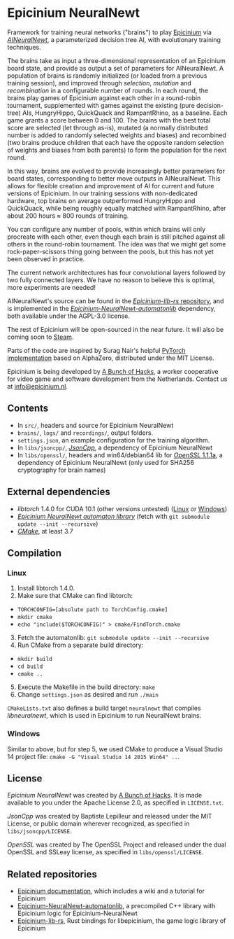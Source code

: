 # Epicinium NeuralNewt

Framework for training neural networks ("brains")
to play [Epicinium](https://epicinium.nl)
via [*AINeuralNewt*](https://github.com/abunchofhacks/Epicinium-lib-rs/blob/master/epicinium/src/ai/aineuralnewt.cpp),
a parameterized decision tree AI,
with evolutionary training techniques.

The brains take as input
a three-dimensional representation of an Epicinium board state,
and provide as output a set of parameters for AINeuralNewt.
A population of brains is randomly initialized
(or loaded from a previous training session),
and improved through *selection*, *mutation* and *recombination*
in a configurable number of rounds.
In each round, the brains play games of Epicinium
against each other in a round-robin tournament,
supplemented with games against the existing (pure decision-tree) AIs,
HungryHippo, QuickQuack and RampantRhino, as a baseline.
Each game grants a score between 0 and 100.
The brains with the best total score
are selected (let through as-is),
mutated (a normally distributed number is
added to randomly selected weights and biases)
and recombined (two brains produce children
that each have the opposite random selection
of weights and biases from both parents)
to form the population for the next round.

In this way, brains are evolved to provide
increasingly better parameters for board states,
corresponding to better move outputs in AINeuralNewt.
This allows for flexible creation and improvement of AI
for current and future versions of Epicinium.
In our training sessions with non-dedicated hardware,
top brains on average outperformed HungryHippo and QuickQuack,
while being roughly equally matched with RampantRhino,
after about 200 hours ≈ 800 rounds of training.

You can configure any number of pools,
within which brains will only procreate with each other,
even though each brain is still pitched against
all others in the round-robin tournament.
The idea was that we might get some rock-paper-scissors thing going between the pools,
but this has not yet been observed in practice.

The current network architectures has
four convolutional layers followed by two fully connected layers.
We have no reason to believe this is optimal,
more experiments are needed!

AINeuralNewt's source can be found in the
[*Epicinium-lib-rs* repository](https://github.com/abunchofhacks/Epicinium-lib-rs),
and is implemented in the
[*Epicinium-NeuralNewt-automatonlib*](https://github.com/abunchofhacks/Epicinium-NeuralNewt-automatonlib) dependency,
both available under the AGPL-3.0 license.

The rest of Epicinium will be open-sourced in the near future.
It will also be coming soon to [Steam](https://epicinium.nl/steam).

Parts of the code are inspired by
Surag Nair's helpful [PyTorch implementation](https://github.com/suragnair/alpha-zero-general) based on AlphaZero,
distributed under the MIT License.

Epicinium is being developed by [A Bunch of Hacks](https://abunchofhacks.coop),
a worker cooperative for video game and software development from the Netherlands.
Contact us at [info@epicinium.nl](mailto:info@epicinium.nl).

## Contents

* In `src/`, headers and source for Epicinium NeuralNewt
* `brains/`, `logs/` and `recordings/`, output folders.
* `settings.json`, an example configuration for the training algorithm.
* In `libs/jsoncpp/`, [*JsonCpp*](https://github.com/open-source-parsers/jsoncpp), a dependency of Epicinium NeuralNewt
* In `libs/openssl/`, headers and win64/debian64 lib for [*OpenSSL* 1.1.1a](https://github.com/openssl/openssl), a dependency of Epicinium NeuralNewt (only used for SHA256 cryptography for brain names)

## External dependencies

* *libtorch* 1.4.0 for CUDA 10.1 (other versions untested) ([Linux](https://download.pytorch.org/libtorch/cu101/libtorch-shared-with-deps-1.4.0.zip) or [Windows](https://download.pytorch.org/libtorch/cu101/libtorch-win-shared-with-deps-1.4.0.zip))
* [*Epicinium NeuralNewt automaton library*](https://github.com/abunchofhacks/Epicinium-NeuralNewt-automatonlib) (fetch with `git submodule update --init --recursive`)
* [*CMake*](https://cmake.org/download/), at least 3.7

## Compilation

### Linux

1. Install libtorch 1.4.0.
2. Make sure that CMake can find libtorch:
  - `TORCHCONFIG=[absolute path to TorchConfig.cmake]`
  - `mkdir cmake`
  - `echo "include($TORCHCONFIG)" > cmake/FindTorch.cmake`
3. Fetch the automatonlib: `git submodule update --init --recursive`
4. Run CMake from a separate build directory:
  - `mkdir build`
  - `cd build`
  - `cmake ..`
5. Execute the Makefile in the build directory:
`make`
6. Change `settings.json` as desired and run `./main`

`CMakeLists.txt` also defines a build target `neuralnewt` that compiles *libneuralnewt*, which is used in Epicinium to run NeuralNewt brains.

### Windows
Similar to above, but for step 5, we used CMake to produce a Visual Studio 14 project file: `cmake -G "Visual Studio 14 2015 Win64" ..`.

## License

*Epicinium NeuralNewt* was created by [A Bunch of Hacks](https://abunchofhacks.coop).
It is made available to you under the Apache License 2.0,
as specified in `LICENSE.txt`.

*JsonCpp* was created by Baptiste Lepilleur
and released under the MIT License,
or public domain wherever recognized,
as specified in `libs/jsoncpp/LICENSE`.

*OpenSSL* was created by The OpenSSL Project
and released under the dual OpenSSL and SSLeay license,
as specified in `libs/openssl/LICENSE`.

## Related repositories

*  [Epicinium documentation](https://github.com/abunchofhacks/epicinium-documentation), which includes a wiki and a tutorial for Epicinium
*  [Epicinium-NeuralNewt-automatonlib](https://github.com/abunchofhacks/Epicinium-NeuralNewt-automatonlib), a precompiled C++ library with Epicinium logic for Epicinium-NeuralNewt
*  [Epicinium-lib-rs](https://github.com/abunchofhacks/Epicinium-NeuralNewt-automatonlib), Rust bindings for libepicinium, the game logic library of Epicinium